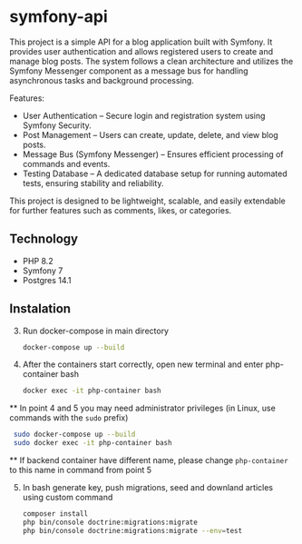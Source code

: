 # symfony-api

This project is a simple API for a blog application built with Symfony. It provides user authentication and allows registered users to create and manage blog posts. The system follows a clean architecture and utilizes the Symfony Messenger component as a message bus for handling asynchronous tasks and background processing.

Features:
 - User Authentication – Secure login and registration system using Symfony Security.
 - Post Management – Users can create, update, delete, and view blog posts.
 - Message Bus (Symfony Messenger) – Ensures efficient processing of commands and events.
 - Testing Database – A dedicated database setup for running automated tests, ensuring stability and reliability.

This project is designed to be lightweight, scalable, and easily extendable for further features such as comments, likes, or categories.


## Technology

- PHP 8.2
- Symfony 7
- Postgres 14.1

## Instalation

3. Run docker-compose in main directory

   ```bash
   docker-compose up --build
   ```

4. After the containers start correctly, open new terminal and enter php-container bash

   ```bash
   docker exec -it php-container bash
   ```


** In point 4 and 5 you may need administrator privileges (in Linux, use commands with the `sudo` prefix)

   ```bash
    sudo docker-compose up --build
    sudo docker exec -it php-container bash
   ```
** If backend container have different name, please change `php-container` to this name in command from point 5

5. In bash generate key, push migrations, seed and downland articles using custom command

   ```bash
   composer install
   php bin/console doctrine:migrations:migrate
   php bin/console doctrine:migrations:migrate --env=test
   ```
